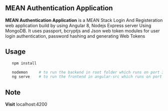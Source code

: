 ## MEAN Authentication Application

**MEAN Authentication Application** is a MEAN Stack Login And Registeration web application build by using Angular 8, Nodejs Express server Using MongoDB. It uses passport, bcryptjs and Json web token modules for user login authentication, password hashing and generating Web Tokens

## Usage

```bash
   npm install

   nodemon     # to run the backend in root folder which runs on port 3000
   ng serve    # to run the frontend in angular-src which runs on port 4200
```

## Note
**Visit** localhost:4200
